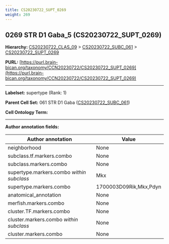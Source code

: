 ```yaml
---
title: CS20230722_SUPT_0269
weight: 269
---
```

## 0269 STR D1 Gaba_5 (CS20230722_SUPT_0269)
<b>Hierarchy: </b>
[CS20230722_CLAS_09](../CS20230722_CLAS_09) >
[CS20230722_SUBC_061](../CS20230722_SUBC_061) >
[CS20230722_SUPT_0269](../CS20230722_SUPT_0269)

**PURL:** [https://purl.brain-bican.org/taxonomy/CCN20230722/CS20230722_SUPT_0269](https://purl.brain-bican.org/taxonomy/CCN20230722/CS20230722_SUPT_0269)

---


**Labelset:** supertype (Rank: 1)

**Parent Cell Set:** 061 STR D1 Gaba ([CS20230722_SUBC_061](../CS20230722_SUBC_061))



**Cell Ontology Term:** 

[MARKER GENES.]: #


---

[TRANSFERRED ANNOTATIONS.]: #


[AUTHOR ANNOTATION FIELDS.]: #


**Author annotation fields:**

| Author annotation | Value |
|-------------------|-------|
|neighborhood|None|
|subclass.tf.markers.combo|None|
|subclass.markers.combo|None|
|supertype.markers.combo _within subclass_|Mkx|
|supertype.markers.combo|1700003D09Rik,Mkx,Pdyn|
|anatomical_annotation|None|
|merfish.markers.combo|None|
|cluster.TF.markers.combo|None|
|cluster.markers.combo _within subclass_|None|
|cluster.markers.combo|None|
